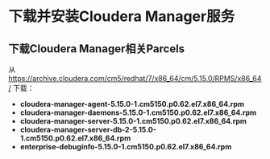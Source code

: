 下载并安装Cloudera Manager服务
================================================================================
## 下载Cloudera Manager相关Parcels
从 https://archive.cloudera.com/cm5/redhat/7/x86_64/cm/5.15.0/RPMS/x86_64/ 下载：
+ **cloudera-manager-agent-5.15.0-1.cm5150.p0.62.el7.x86_64.rpm**
+ **cloudera-manager-daemons-5.15.0-1.cm5150.p0.62.el7.x86_64.rpm**
+ **cloudera-manager-server-5.15.0-1.cm5150.p0.62.el7.x86_64.rpm**
+ **cloudera-manager-server-db-2-5.15.0-1.cm5150.p0.62.el7.x86_64.rpm**
+ **enterprise-debuginfo-5.15.0-1.cm5150.p0.62.el7.x86_64.rpm**
